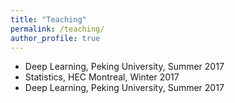 ```yaml
---
title: "Teaching"
permalink: /teaching/
author_profile: true
---
```


* Deep Learning, Peking University, Summer 2017
* Statistics, HEC Montreal, Winter 2017
* Deep Learning, Peking University, Summer 2017
